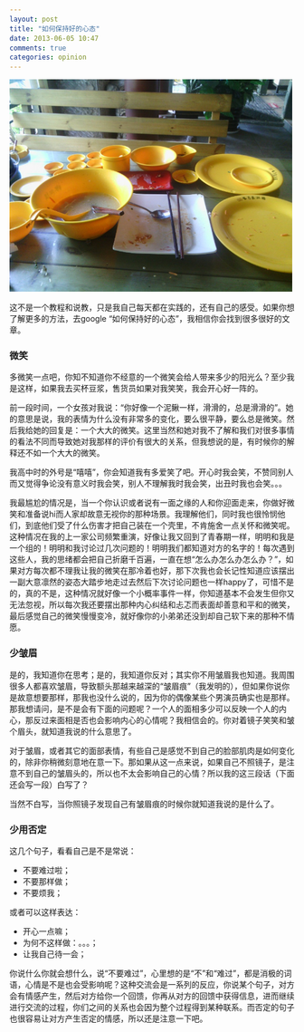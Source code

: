 ```yaml
---
layout: post
title: "如何保持好的心态"
date: 2013-06-05 10:47
comments: true
categories: opinion
---
```


<img src="/images/naked_plates.jpg" title="吃货自白：其实也没吃多少啦" alt="吃货自白：其实也没吃多少啦" width="500">

这不是一个教程和说教，只是我自己每天都在实践的，还有自己的感受。如果你想了解更多的方法，去google “如何保持好的心态”，我相信你会找到很多很好的文章。

### 微笑
多微笑一点吧，你知不知道你不经意的一个微笑会给人带来多少的阳光么？至少我是这样，如果我去买杯豆浆，售货员如果对我笑笑，我会开心好一阵的。
<!-- more -->

前一段时间，一个女孩对我说：“你好像一个泥鳅一样，滑滑的，总是滑滑的”。她的意思是说，我的表情为什么没有非常多的变化，要么很平静，要么总是微笑。然后我给她的回复是：一个大大的微笑。这里当然和她对我不了解和我们对很多事情的看法不同而导致她对我那样的评价有很大的关系，但我想说的是，有时候你的解释还不如一个大大的微笑。

我高中时的外号是“嘻嘻”，你会知道我有多爱笑了吧。开心时我会笑，不赞同别人而又觉得争论没有意义时我会笑，别人不理解我时我会笑，出丑时我也会笑。。。

我最尴尬的情况是，当一个你认识或者说有一面之缘的人和你迎面走来，你做好微笑和准备说hi而人家却故意无视你的那种场景。我理解他们，同时我也很怜悯他们，到底他们受了什么伤害才把自己装在一个壳里，不肯施舍一点关怀和微笑呢。这种情况在我的上一家公司频繁重演，好像让我又回到了青春期一样，明明和我是一个组的！明明和我讨论过几次问题的！明明我们都知道对方的名字的！每次遇到这些人，我的思绪都会把自己折磨千百遍，一直在想“怎么办怎么办怎么办？”，如果对方每次都不理我让我的微笑在那冷着也好，那下次我也会长记性知道应该摆出一副大意凛然的姿态大踏步地走过去然后下次讨论问题也一样happy了，可惜不是的，真的不是，这种情况就好像一个小概率事件一样，你知道基本不会发生但你又无法忽视，所以每次我还要摆出那种内心纠结和忐忑而表面却善意和平和的微笑，最后感觉自己的微笑慢慢变冷，就好像你的小弟弟还没到却自己软下来的那种不情愿。

### 少皱眉
是的，我知道你在思考；是的，我知道你反对；其实你不用皱眉我也知道。我周围很多人都喜欢皱眉，导致额头那越来越深的“皱眉痕”（我发明的），但如果你说你是故意想要那样，那我也没什么说的，因为你的偶像某些个男演员确实也是那样。那我想请问，是不是会有下面的问题呢？一个人的面相多少可以反映一个人的内心，那反过来面相是否也会影响内心的心情呢？我相信会的。你对着镜子笑笑和皱个眉头，就知道我说的什么意思了。

对于皱眉，或者其它的面部表情，有些自己是感觉不到自己的脸部肌肉是如何变化的，除非你稍微刻意地在意一下。那如果从这一点来说，如果自己不照镜子，是注意不到自己的皱眉头的，所以也不太会影响自己的心情？所以我的这三段话（下面还会写一段）白写了？

当然不白写，当你照镜子发现自己有皱眉痕的时候你就知道我说的是什么了。

### 少用否定
这几个句子，看看自己是不是常说：

- 不要难过啦；
- 不要那样做；
- 不要烦我；

或者可以这样表达：

- 开心一点嘛；
- 为何不这样做：。。。；
- 让我自己待一会；

你说什么你就会想什么，说“不要难过”，心里想的是“不”和“难过”，都是消极的词语，心情是不是也会受影响呢？这种交流会是一系列的反应，你说某个句子，对方会有情感产生，然后对方给你一个回馈，你再从对方的回馈中获得信息，进而继续进行交流的过程，你们之间的关系也会因为整个过程得到某种联系。而否定的句子也很容易让对方产生否定的情感，所以还是注意一下吧。

